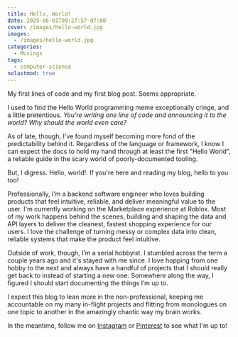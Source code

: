 ```yaml
---
title: Hello, World!
date: 2025-06-01T09:27:57-07:00
cover: /images/hello-world.jpg
images:
  - /images/hello-world.jpg
categories:
  - Musings
tags:
  - computer-science
nolastmod: true
---
```


My first lines of code and my first blog post. Seems appropriate.

<!--more-->

I used to find the Hello World programming meme exceptionally cringe, and a little pretentious. _You're writing one line of code and announcing it to the world? Why should the world even care?_

As of late, though, I've found myself becoming more fond of the predictability behind it. Regardless of the language or framework, I know I can expect the docs to hold my hand through at least the first "Hello World", a reliable guide in the scary world of poorly-documented tooling.

But, I digress. Hello, world!. If you're here and reading my blog, hello to you too! 

Professionally, I’m a backend software engineer who loves building products that feel intuitive, reliable, and deliver meaningful value to the user. I'm currently working on the Marketplace experience at Roblox. Most of my work happens behind the scenes, building and shaping the data and API layers to deliver the cleanest, fastest shopping experience for our users. I love the challenge of turning messy or complex data into clean, reliable systems that make the product feel intuitive.

Outside of work, though, I’m a serial hobbyist. I stumbled across the term a couple years ago and it's stayed with me since. I love hopping from one hobby to the next and always have a handful of projects that I should really get back to instead of starting a new one. Somewhere along the way, I figured I should start documenting the things I’m up to. 

I expect this blog to lean more in the non-professional, keeping me accountable on my many in-flight projects and flitting from monologues on one topic to another in the amazingly chaotic way my brain works. 

In the meantime, follow me on [Instagram](https://instagram.com/dance.with.snigs) or [Pinterest](https://www.pinterest.com/snigdhas_) to see what I'm up to! 